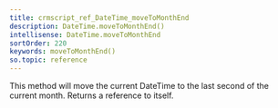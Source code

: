 ```yaml
---
title: crmscript_ref_DateTime_moveToMonthEnd
description: DateTime.moveToMonthEnd()
intellisense: DateTime.moveToMonthEnd
sortOrder: 220
keywords: moveToMonthEnd()
so.topic: reference
---
```


This method will move the current DateTime to the last second of the current month. Returns a reference to itself.


